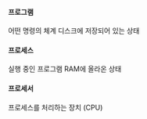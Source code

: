 #### 프로그램
어떤 명령의 체계
디스크에 저장되어 있는 상태

#### 프로세스
실행 중인 프로그램
RAM에 올라온 상태

#### 프로세서
프로세스를 처리하는 장치 (CPU)
